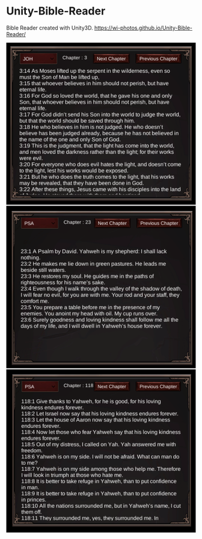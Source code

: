 # Unity-Bible-Reader
Bible Reader created with Unity3D. https://wi-photos.github.io/Unity-Bible-Reader/

![Alt text](screenshots/bible1.png?raw=true "Bible")
![Alt text](screenshots/bible2.png?raw=true "Bible")
![Alt text](screenshots/bible3.png?raw=true "Bible")
